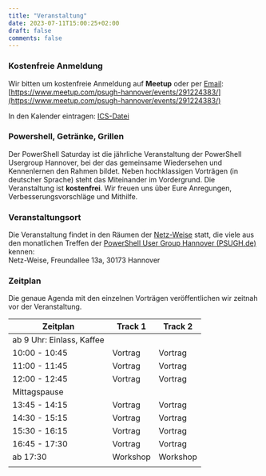 ```yaml
---
title: "Veranstaltung"
date: 2023-07-11T15:00:25+02:00
draft: false
comments: false
---
```


### Kostenfreie Anmeldung

Wir bitten um kostenfreie Anmeldung auf **Meetup** oder per [Email](mailto:info.psugh.de):  
[https://www.meetup.com/psugh-hannover/events/291224383/](https://www.meetup.com/psugh-hannover/events/291224383/)

In den Kalender eintragen: [ICS-Datei](/veranstaltung/pssat2023.ics)

### Powershell, Getränke, Grillen

Der PowerShell Saturday ist die jährliche Veranstaltung der PowerShell Usergroup Hannover, bei der das gemeinsame Wiedersehen und Kennenlernen den Rahmen bildet. Neben hochklassigen Vorträgen (in deutscher Sprache) steht das Miteinander im Vordergrund. Die Veranstaltung ist **kostenfrei**. Wir freuen uns über Eure Anregungen, Verbesserungsvorschläge und Mithilfe.

### Veranstaltungsort

Die Veranstaltung findet in den Räumen der [Netz-Weise](https://www.netz-weise-it.training/impressum.html) statt, die viele aus den monatlichen Treffen der [PowerShell User Group Hannover (PSUGH.de)](http://psugh.de) kennen:  
Netz-Weise, Freundallee 13a, 30173 Hannover

### Zeitplan

Die genaue Agenda mit den einzelnen Vorträgen veröffentlichen wir zeitnah vor der Veranstaltung. 

| Zeitplan                  | Track 1  | Track 2  |
| ------------------------- | -------- | -------- |
| ab 9 Uhr: Einlass, Kaffee |          |          |
| 10:00 - 10:45             | Vortrag  | Vortrag  |
| 11:00 - 11:45             | Vortrag  | Vortrag  |
| 12:00 - 12:45             | Vortrag  | Vortrag  |
| Mittagspause              |          |          |
| 13:45 - 14:15             | Vortrag  | Vortrag  |
| 14:30 - 15:15             | Vortrag  | Vortrag  |
| 15:30 - 16:15             | Vortrag  | Vortrag  |
| 16:45 - 17:30             | Vortrag  | Vortrag  |
| ab 17:30                  | Workshop | Workshop |
|                           |          |          |
